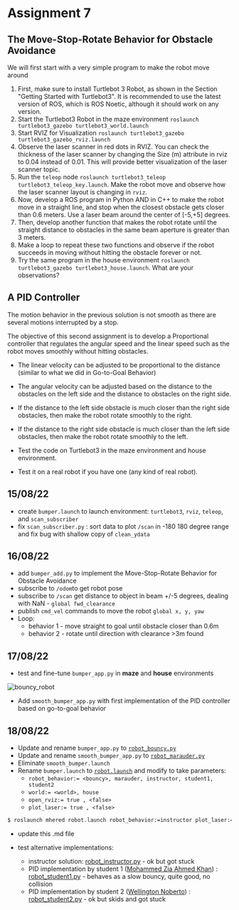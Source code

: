 # Assignment 7

## The Move-Stop-Rotate Behavior for Obstacle Avoidance

We will first start with a very simple program to make the robot move around 

1. First, make sure to install Turtlebot 3 Robot, as shown in the Section  "Getting Started with Turtlebot3". It is recommended to use the latest  version of ROS, which is ROS Noetic, although it should work on any  version. 
2. Start the Turtlebot3 Robot in the maze environment `roslaunch turtlebot3_gazebo turtlebot3_world.launch`
3. Start RVIZ for Visualization `roslaunch turtlebot3_gazebo turtlebot3_gazebo_rviz.launch`
4. Observe the laser scanner in red dots in RVIZ. You can check the thickness of  the laser scanner by changing the Size (m) attribute in rviz to 0.04  instead of 0.01. This will provide better visualization of the laser  scanner topic. 
5. Run the `teleop` node `roslaunch turtlebot3_teleop turtlebot3_teleop_key.launch`. Make the robot move and observe how the laser scanner layout is changing in `rviz`.
6. Now, develop a ROS program in Python AND in C++ to make the robot move in a straight line, and stop when the closest obstacle gets closer than 0.6 meters. Use a laser beam around the center of  [-5,+5] degrees. 
7. Then, develop another function that  makes the robot rotate until the straight distance to obstacles in the same beam aperture is greater than 3 meters. 
8. Make a loop to repeat these two functions and observe if the robot succeeds in moving without hitting the obstacle forever or not. 
9. Try the same program in the house environment `roslaunch turtlebot3_gazebo turtlebot3_house.launch`. What are your observations?

## A PID Controller

The motion behavior in the previous solution is not smooth as there are several motions interrupted by a stop.

The objective of this second assignment is to develop a Proportional  controller that regulates the angular speed and the linear speed such as the robot moves smoothly without hitting obstacles. 

- The linear velocity can be adjusted to be proportional to the distance (similar to what we did in Go-to-Goal Behavior)

- The angular velocity can be adjusted based on the distance to the obstacles on the left side and the distance to obstacles on the right side. 

- If the distance to the left side obstacle is much closer than the right  side obstacles, then make the robot rotate smoothly to the right.

- If the distance to the right side obstacle is much closer than the left  side obstacles, then make the robot rotate smoothly to the left.

- Test the code on Turtlebot3 in the maze environment and house environment. 

- Test it on a real robot if you have one (any kind of real robot).

  

## 15/08/22

* create `bumper.launch` to  launch environment: `turtlebot3`, `rviz`, `teleop`, and `scan_subscriber`
* fix `scan_subscriber.py` : sort data to plot `/scan` in -180 180 degree range and fix bug with shallow copy of `clean_ydata`

## 16/08/22

* add `bumper_add.py` to implement the Move-Stop-Rotate Behavior for Obstacle Avoidance 
* subscribe to `/odom`to get robot pose
* subscribe to `/scan` get distance to object in beam +/-5 degrees, dealing with NaN - `global fwd_clearance`
* publish `cmd_vel` commands to move the robot `global x, y, yaw`
* Loop:
  * behavior 1 - move straight to goal until obstacle closer than 0.6m
  * behavior 2 - rotate until direction with clearance >3m found 

## 17/08/22

* test and fine-tune `bumper_app.py` in **maze** and **house** environments

![bouncy_robot](assets/images/bouncy_robot.gif)

* Add `smooth_bumper_app.py` with first implementation of the PID controller based on go-to-goal behavior

## 18/08/22

* Update and rename `bumper_app.py` to [`robot_bouncy.py`](../src/mhered/src/robot_bouncy.py) 
* Update and rename `smooth_bumper_app.py` to [`robot_marauder.py`](../src/mhered/src/robot_marauder.py)
* Eliminate `smooth_bumper.launch`
* Rename `bumper.launch` to [`robot.launch`](../src/mhered/launch/robot.launch) and modify to take parameters:
  * `robot_behavior:= <bouncy>, marauder, instructor, student1, student2`
  * `world:= <world>, house`
  * `open_rviz:= true , <false>`
  * `plot_laser:= true , <false>`

```bash
$ roslaunch mhered robot.launch robot_behavior:=instructor plot_laser:=true
```

* update this .md file

* test alternative implementations:
  * instructor solution: [robot_instructor.py](../src/mhered/src/robot_marauder.py) - ok but got stuck
  * PID implementation by student 1 ([Mohammed Zia Ahmed Khan](https://www.udemy.com/user/mohammed-zia-ahmed-khan-2/)) : [robot_student1.py](../src/mhered/src/robot_student1.py) - behaves as a slow bouncy, quite good, no collision
  * PID implementation by student  2 ([Wellington Noberto](https://www.udemy.com/user/wellington-noberto/)) : [robot_student2.py](../src/mhered/src/robot_student2.py) - ok but skids and got stuck
